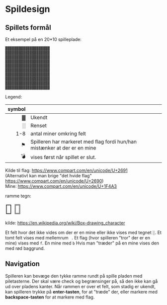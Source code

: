 # Spildesign

## Spillets formål


Et eksempel på en 20*10 spilleplade:
```text
▓▓▓▓▓▓▓▓▓▓▓▓▓▓▓▓▓▓▓▓
▓▓▓▓▓▓▓▓▓▓▓▓▓▓▓▓▓▓▓▓
▓▓▓▓▓▓▓▓▓▓▓▓▓▓▓▓▓▓▓▓
▓▓▓▓▓▓▓▓▓▓▓▓▓▓▓▓▓▓▓▓
▓▓▓▓▓▓▓▓▓▓▓▓▓▓▓▓▓▓▓▓
▓▓▓▓▓▓▓▓▓▓▓▓▓▓▓▓▓▓▓▓
▓▓▓▓▓▓▓▓▓▓▓▓▓▓▓▓▓▓▓▓
▓▓▓▓▓▓▓▓▓▓▓▓▓▓▓▓▓▓▓▓
▓▓▓▓▓▓▓▓▓▓▓▓▓▓▓▓▓▓▓▓
▓▓▓▓▓▓▓▓▓▓▓▓▓▓▓▓▓▓▓▓
```
Legend:

| symbol | |
|-:|:-|
| ▓ | Ukendt |
| ░ | Renset |
| 1-8 | antal miner omkring felt |
| ⚑ | Spilleren har markeret med flag fordi hun/han mistænker at der er en mine |
| 💣 | vises først når spillet er slut. |

Kilde til flag: <https://www.compart.com/en/unicode/U+2691>  
(Alternativt kan man brige "det hvide flag" <https://www.compart.com/en/unicode/U+2690>)  
Mine: <https://www.compart.com/en/unicode/U+1F4A3>

ramme tegn:
```text
┏━┓ ╔═╗
┃ ┃ ║ ║
┗━┛ ╚═╝ 
```
kilde: <https://en.wikipedia.org/wiki/Box-drawing_character>

Et felt hvor det ikke vides om der er en mine eller ikke vises med tegnet `░`.
Et tomt felt vises med mellemrum ` `.
Et flag (hvor spilleren "tror" der er en mine) vises med `f`.
En mine med `b`
Hvis man "træder" på en mine vises den med rød baggrund.

## Navigation

Spilleren kan bevæge den tykke ramme rundt på spille pladen med piletasterne. Der skal være check og begrænsinger på, så den ikke kan gå ud over pladens kanter.
Når rammen er over et felt, som stadig er ukendt, kan spilleren trykke på __enter-tasten__, for at "træde" der, eller markere med __backspace-tasten__ for at markere med flag.

